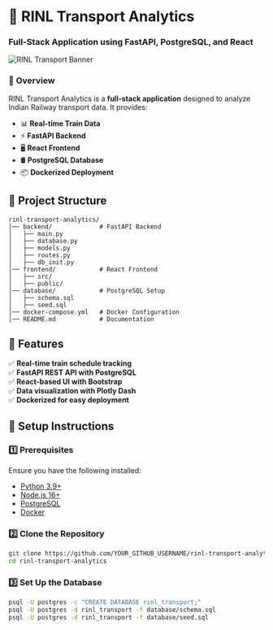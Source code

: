 # 🚆 RINL Transport Analytics
### **Full-Stack Application using FastAPI, PostgreSQL, and React**
![RINL Transport Banner](https://via.placeholder.com/1200x300?text=RINL+Transport+Analytics)

### 📌 **Overview**
RINL Transport Analytics is a **full-stack application** designed to analyze Indian Railway transport data. It provides:
- 📊 **Real-time Train Data**
- ⚡ **FastAPI Backend**
- 🖥️ **React Frontend**
- 🛢️ **PostgreSQL Database**
- 📦 **Dockerized Deployment**

## **📁 Project Structure**

```
rinl-transport-analytics/
│── backend/             # FastAPI Backend
│   ├── main.py
│   ├── database.py
│   ├── models.py
│   ├── routes.py
│   ├── db_init.py
│── frontend/            # React Frontend
│   ├── src/
│   ├── public/
│── database/            # PostgreSQL Setup
│   ├── schema.sql
│   ├── seed.sql
│── docker-compose.yml   # Docker Configuration
│── README.md            # Documentation
```

## **🚀 Features**
✅ **Real-time train schedule tracking**  
✅ **FastAPI REST API with PostgreSQL**  
✅ **React-based UI with Bootstrap**  
✅ **Data visualization with Plotly Dash**  
✅ **Dockerized for easy deployment**  

## **📌 Setup Instructions**
### **1️⃣ Prerequisites**
Ensure you have the following installed:
- [Python 3.9+](https://www.python.org/)
- [Node.js 16+](https://nodejs.org/)
- [PostgreSQL](https://www.postgresql.org/)
- [Docker](https://www.docker.com/)

### **2️⃣ Clone the Repository**
```bash
git clone https://github.com/YOUR_GITHUB_USERNAME/rinl-transport-analytics.git
cd rinl-transport-analytics
```

### **3️⃣ Set Up the Database**
```bash
psql -U postgres -c "CREATE DATABASE rinl_transport;"
psql -U postgres -d rinl_transport -f database/schema.sql
psql -U postgres -d rinl_transport -f database/seed.sql
```